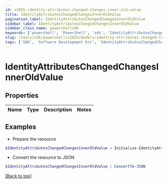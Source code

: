 ```yaml
---
id: v2025-identity-attributes-changed-changes-inner-old-value
title: IdentityAttributesChangedChangesInnerOldValue
pagination_label: IdentityAttributesChangedChangesInnerOldValue
sidebar_label: IdentityAttributesChangedChangesInnerOldValue
sidebar_class_name: powershellsdk
keywords: ['powershell', 'PowerShell', 'sdk', 'IdentityAttributesChangedChangesInnerOldValue', 'V2025IdentityAttributesChangedChangesInnerOldValue'] 
slug: /tools/sdk/powershell/v2025/models/identity-attributes-changed-changes-inner-old-value
tags: ['SDK', 'Software Development Kit', 'IdentityAttributesChangedChangesInnerOldValue', 'V2025IdentityAttributesChangedChangesInnerOldValue']
---
```



# IdentityAttributesChangedChangesInnerOldValue

## Properties

Name | Type | Description | Notes
------------ | ------------- | ------------- | -------------

## Examples

- Prepare the resource
```powershell
$IdentityAttributesChangedChangesInnerOldValue = Initialize-IdentityAttributesChangedChangesInnerOldValue 
```

- Convert the resource to JSON
```powershell
$IdentityAttributesChangedChangesInnerOldValue | ConvertTo-JSON
```


[[Back to top]](#) 

